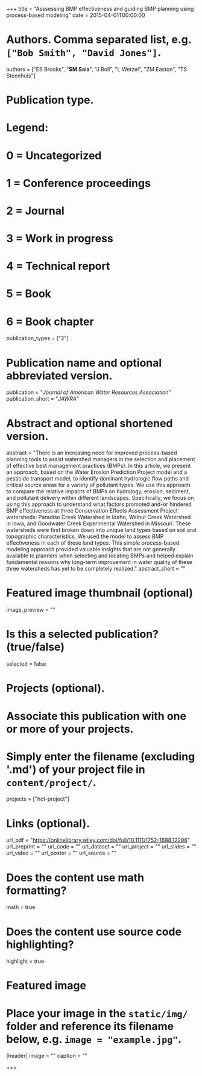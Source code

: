 +++
title = "Asssessing BMP effectiveness and guiding BMP planning using process-based modeling"
date = 2015-04-01T00:00:00

# Authors. Comma separated list, e.g. `["Bob Smith", "David Jones"]`.
authors = ["ES Brooks", "**SM Saia**", "J Boll", "L Wetzel", "ZM Easton", "TS Steenhuis"]

# Publication type.
# Legend:
# 0 = Uncategorized
# 1 = Conference proceedings
# 2 = Journal
# 3 = Work in progress
# 4 = Technical report
# 5 = Book
# 6 = Book chapter
publication_types = ["2"]

# Publication name and optional abbreviated version.
publication = "*Journal of American Water Resources Association*"
publication_short = "*JAWRA*"

# Abstract and optional shortened version.
abstract = "There is an increasing need for improved process-based planning tools to assist watershed managers in the selection and placement of effective best management practices (BMPs). In this article, we present an approach, based on the Water Erosion Prediction Project model and a pesticide transport model, to identify dominant hydrologic flow paths and critical source areas for a variety of pollutant types. We use this approach to compare the relative impacts of BMPs on hydrology, erosion, sediment, and pollutant delivery within different landscapes. Specifically, we focus on using this approach to understand what factors promoted and-or hindered BMP effectiveness at three Conservation Effects Assessment Project watersheds: Paradise Creek Watershed in Idaho, Walnut Creek Watershed in Iowa, and Goodwater Creek Experimental Watershed in Missouri. These watersheds were first broken down into unique land types based on soil and topographic characteristics. We used the model to assess BMP effectiveness in each of these land types. This simple process-based modeling approach provided valuable insights that are not generally available to planners when selecting and locating BMPs and helped explain fundamental reasons why long-term improvement in water quality of these three watersheds has yet to be completely realized."
abstract_short = ""

# Featured image thumbnail (optional)
image_preview = ""

# Is this a selected publication? (true/false)
selected = false

# Projects (optional).
#   Associate this publication with one or more of your projects.
#   Simply enter the filename (excluding '.md') of your project file in `content/project/`.
projects = ["hct-project"]

# Links (optional).
url_pdf = "https://onlinelibrary.wiley.com/doi/full/10.1111/1752-1688.12296"
url_preprint = ""
url_code = ""
url_dataset = ""
url_project = ""
url_slides = ""
url_video = ""
url_poster = ""
url_source = ""

# Does the content use math formatting?
math = true

# Does the content use source code highlighting?
highlight = true

# Featured image
# Place your image in the `static/img/` folder and reference its filename below, e.g. `image = "example.jpg"`.
[header]
image = ""
caption = ""

+++